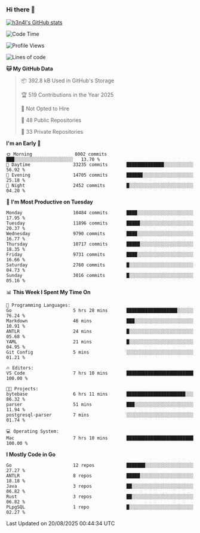 ### Hi there 👋

[![h3n4l's GitHub stats](https://github-readme-stats.vercel.app/api?username=h3n4l&count_private=true&show_icons=true&theme=radical)](https://github.com/h3n4l/github-readme-stats)

<!--START_SECTION:waka-->
![Code Time](http://img.shields.io/badge/Code%20Time-2%2C265%20hrs%2045%20mins-blue)

![Profile Views](http://img.shields.io/badge/Profile%20Views-8-blue)

![Lines of code](https://img.shields.io/badge/From%20Hello%20World%20I%27ve%20Written-21.5%20million%20lines%20of%20code-blue)

**🐱 My GitHub Data** 

> 📦 392.8 kB Used in GitHub's Storage 
 > 
> 🏆 519 Contributions in the Year 2025
 > 
> 🚫 Not Opted to Hire
 > 
> 📜 48 Public Repositories 
 > 
> 🔑 33 Private Repositories 
 > 
**I'm an Early 🐤** 

```text
🌞 Morning                8002 commits        ███░░░░░░░░░░░░░░░░░░░░░░   13.70 % 
🌆 Daytime                33235 commits       ██████████████░░░░░░░░░░░   56.92 % 
🌃 Evening                14705 commits       ██████░░░░░░░░░░░░░░░░░░░   25.18 % 
🌙 Night                  2452 commits        █░░░░░░░░░░░░░░░░░░░░░░░░   04.20 % 
```
📅 **I'm Most Productive on Tuesday** 

```text
Monday                   10484 commits       ████░░░░░░░░░░░░░░░░░░░░░   17.95 % 
Tuesday                  11896 commits       █████░░░░░░░░░░░░░░░░░░░░   20.37 % 
Wednesday                9790 commits        ████░░░░░░░░░░░░░░░░░░░░░   16.77 % 
Thursday                 10717 commits       █████░░░░░░░░░░░░░░░░░░░░   18.35 % 
Friday                   9731 commits        ████░░░░░░░░░░░░░░░░░░░░░   16.66 % 
Saturday                 2760 commits        █░░░░░░░░░░░░░░░░░░░░░░░░   04.73 % 
Sunday                   3016 commits        █░░░░░░░░░░░░░░░░░░░░░░░░   05.16 % 
```


📊 **This Week I Spent My Time On** 

```text
💬 Programming Languages: 
Go                       5 hrs 28 mins       ███████████████████░░░░░░   76.24 % 
Markdown                 46 mins             ███░░░░░░░░░░░░░░░░░░░░░░   10.91 % 
ANTLR                    24 mins             █░░░░░░░░░░░░░░░░░░░░░░░░   05.68 % 
YAML                     21 mins             █░░░░░░░░░░░░░░░░░░░░░░░░   04.95 % 
Git Config               5 mins              ░░░░░░░░░░░░░░░░░░░░░░░░░   01.21 % 

🔥 Editors: 
VS Code                  7 hrs 10 mins       █████████████████████████   100.00 % 

🐱‍💻 Projects: 
bytebase                 6 hrs 11 mins       ██████████████████████░░░   86.32 % 
parser                   51 mins             ███░░░░░░░░░░░░░░░░░░░░░░   11.94 % 
postgresql-parser        7 mins              ░░░░░░░░░░░░░░░░░░░░░░░░░   01.74 % 

💻 Operating System: 
Mac                      7 hrs 10 mins       █████████████████████████   100.00 % 
```

**I Mostly Code in Go** 

```text
Go                       12 repos            ███████░░░░░░░░░░░░░░░░░░   27.27 % 
ANTLR                    8 repos             █████░░░░░░░░░░░░░░░░░░░░   18.18 % 
Java                     3 repos             ██░░░░░░░░░░░░░░░░░░░░░░░   06.82 % 
Rust                     3 repos             ██░░░░░░░░░░░░░░░░░░░░░░░   06.82 % 
PLpgSQL                  1 repo              █░░░░░░░░░░░░░░░░░░░░░░░░   02.27 % 
```




 Last Updated on 20/08/2025 00:44:34 UTC
<!--END_SECTION:waka-->

